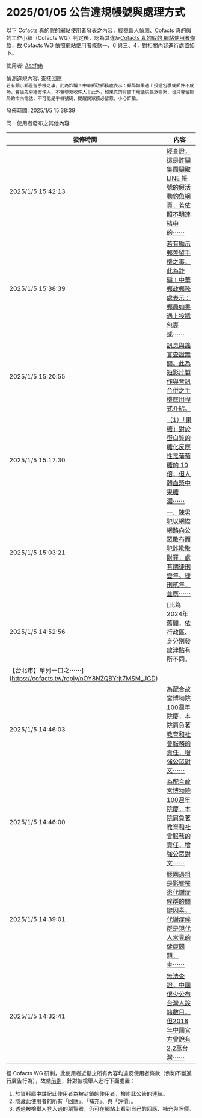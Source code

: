 2025/01/05 公告違規帳號與處理方式
=========

以下 Cofacts 真的假的網站使用者發表之內容，經機器人偵測、Cofacts 真的假的工作小組（Cofacts WG）判定後，認為其違反[Cofacts 真的假的 網站使用者條款](https://github.com/cofacts/rumors-site/blob/master/LEGAL.md)，故 Cofacts WG 依照網站使用者條款一、6 與三、4，對相關內容進行處置如下。

使用者: [Asdfgh](https://cofacts.github.io/community-builder/#/editorworks?showAll=1&day=365&userId=AWF-YUEchutQxxU6trlv)

偵測違規內容: [查核回應](https://cofacts.tw/reply/-eZmNZQBYrjt7MSM1JAz)<br>`若有顯示郵差留手機之事，此為詐騙！中華郵政郵務處表示：郵局如果遇上投遞包裹或郵件不成功，會優先聯絡寄件人，不會聯繫收件人；此外，如果真的有留下電話供民眾聯繫，也只會留郵局的市內電話，不可能是手機號碼，提醒民眾務必留意，小心詐騙。`

發佈時間: 2025/1/5 15:38:39

同一使用者發布之其他內容:

|發佈時間|內容|
|---|---|
| 2025/1/5 15:42:13 | [經查證，這是詐騙集團騙取 LINE 帳號的假活動釣魚網頁，若依照不明連結中的⋯⋯](https://cofacts.tw/reply/_uZqNZQBYrjt7MSMGJDA) |
| 2025/1/5 15:38:39 | [若有顯示郵差留手機之事，此為詐騙！中華郵政郵務處表示：郵局如果遇上投遞包裹或⋯⋯](https://cofacts.tw/reply/-eZmNZQBYrjt7MSM1JAz) |
| 2025/1/5 15:20:55 | [訊息與謠言查證無關。此為短影片製作與音訊合併之手機應用程式介紹。](https://cofacts.tw/reply/3eZWNZQBYrjt7MSMmJBq) |
| 2025/1/5 15:17:30 | [（1）「果糖」對於蛋白質的糖化反應性是葡萄糖的 10 倍，但人體血漿中果糖濃⋯⋯](https://cofacts.tw/reply/1OZTNZQBYrjt7MSMeJAq) |
| 2025/1/5 15:03:21 | [一、陳男犯以網際網路向公眾散布而犯詐欺取財罪，處有期徒刑壹年。緩刑貳年，並應⋯⋯](https://cofacts.tw/reply/s-ZGNZQBYrjt7MSMgpD7) |
| 2025/1/5 14:52:56 | [此為2024年舊聞，依行政區、身分別發放津貼有所不同。
【台北市】單列一口之⋯⋯](https://cofacts.tw/reply/nOY8NZQBYrjt7MSM_JCD) |
| 2025/1/5 14:46:03 | [為配合故宮博物院100週年院慶，本院肩負著教育和社會服務的責任，增強公眾對文⋯⋯](https://cofacts.tw/reply/jOY2NZQBYrjt7MSMrZAZ) |
| 2025/1/5 14:46:00 | [為配合故宮博物院100週年院慶，本院肩負著教育和社會服務的責任，增強公眾對文⋯⋯](https://cofacts.tw/reply/i-Y2NZQBYrjt7MSMoJDz) |
| 2025/1/5 14:39:01 | [腰圍過粗是影響罹患代謝症候群的關鍵因素，代謝症候群是現代人常見的健康問題，主⋯⋯](https://cofacts.tw/reply/fuYwNZQBYrjt7MSMPZAU) |
| 2025/1/5 14:32:41 | [無法查證，中國很少公布台灣人設籍數目，但2018年中國官方曾說有2.2萬台灣⋯⋯](https://cofacts.tw/reply/cOYqNZQBYrjt7MSMb5B1) |

經 Cofacts WG 研判，此使用者近期之所有內容均違反使用者條款（例如不斷進行廣告行為），故循[前例](https://github.com/cofacts/takedowns/blob/master/2021/1125-2nd-spam.md)，針對被檢舉人進行下面處置：
1. 於資料庫中註記此使用者為被封鎖的使用者，檢附此公告的連結。
2. 隱藏此使用者的所有「回應」、「補充」、與「評價」。
3. 透過被檢舉人登入過的瀏覽器，仍可在網站上看到自己的回應、補充與評價。
